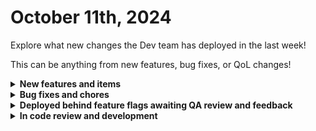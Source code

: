 # October 11th, 2024

Explore what new changes the Dev team has deployed in the last week!

This can be anything from new features, bug fixes, or QoL changes!

<details>

<summary><strong>New features and items</strong></summary>

* Added a couple design improvements to the new dashboard like hover state for links in the news section
* Added a few design improvements to the new org picker like colors, spacing, and dividers
* Added a JSON RPC base class to abstract implementation of integrations using that protocol and make them easier to build

</details>

<details>

<summary><strong>Bug fixes and chores</strong></summary>

* Fixed a bug in the Rewst action to List Workflow Executions With Time Savings
* Fixed a bug where deleted roles were still being displayed on the permissions page
* Removed padding from the Blank page preset in App Platform
* Fixed a bug where the Refresh Token wasn't being displayed in Custom Integrations V2
* Fixed a bug with Custom Integrations V2 where Incorrect Datatype Expectation was causing errors
* Changed the expires_at field to not be required for Custom Integration V2 oAuth
* Fixed DNSFilter integration test action to fail for on invalid API keys
* Reduced the amount of data being stored in Redis Streams to prevent that system from filling up storage
* Added a toggle to allow users to hide/show other users cursors for multiplayer on workflow editor
* Made crate un-packing more resilient by adding error handling to the integration overrides portion of that process
* Fixed a feature flag check for integration export
* Fixed a bug in Custom Integrations V2 to prevent iterating required fields that have a null value which would stop users from being able to add properties
* Fixed a bug preventing Triggers for being saved in some cases where integration overrides were being used during Crate Unpacking
* Added handling to prevent the legacy Microsoft configuration from being used in some cases where the integration had already been upgraded to use V2

</details>

<details>

<summary><strong>Deployed behind feature flags awaiting QA review and feedback</strong></summary>

* New Org Picker (Launching soon)
* Multi-player workflows V1 (Launching soon)
* Bitdefender integration (QA review)
* Granular forms permissions (QA review)
* IT Portal integration (QA review)
* Synnex Australia integration (QA review)
* Cove integration (QA review)
* Github integration (QA Review)
* SQL Database integration refactor (QA Review)

</details>

<details>

<summary><strong>In code review and development</strong></summary>

* Crushbank integration (Code review)
* Nodeware integration (Code review)
* Webroot Triggers (Code review)


</details>
